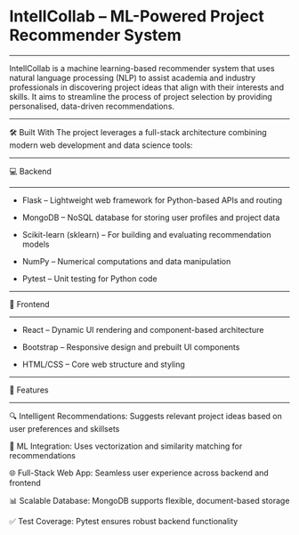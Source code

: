# IntellCollab – ML-Powered Project Recommender System

***************************************
IntellCollab is a machine learning-based recommender system that uses natural language processing (NLP) to assist academia and industry professionals in discovering project ideas that align with their interests and skills. It aims to streamline the process of project selection by providing personalised, data-driven recommendations.

**********************************

🛠️ Built With
The project leverages a full-stack architecture combining modern web development and data science tools:

***********************************

💻 Backend
***********************************
- Flask – Lightweight web framework for Python-based APIs and routing

- MongoDB – NoSQL database for storing user profiles and project data

- Scikit-learn (sklearn) – For building and evaluating recommendation models

- NumPy – Numerical computations and data manipulation

- Pytest – Unit testing for Python code

******************************************

🎨 Frontend
******************************************
- React – Dynamic UI rendering and component-based architecture

- Bootstrap – Responsive design and prebuilt UI components

- HTML/CSS – Core web structure and styling

**********************************

🚀 Features
****************************************
🔍 Intelligent Recommendations: Suggests relevant project ideas based on user preferences and skillsets

🧠 ML Integration: Uses vectorization and similarity matching for recommendations

🌐 Full-Stack Web App: Seamless user experience across backend and frontend

📊 Scalable Database: MongoDB supports flexible, document-based storage

✅ Test Coverage: Pytest ensures robust backend functionality

